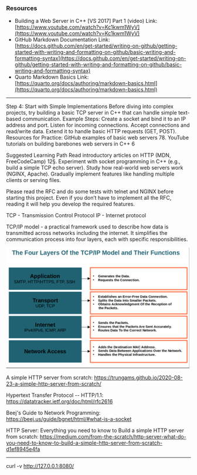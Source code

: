 
### Resources
- Building a Web Server in C++ [VS 2017] Part 1 (video)
  Link: [https://www.youtube.com/watch?v=Kc1kwm1WyV](https://www.youtube.com/watch?v=Kc1kwm1WyV)
- GitHub Markdown Documentation
  Link: [https://docs.github.com/en/get-started/writing-on-github/getting-started-with-writing-and-formatting-on-github/basic-writing-and-formatting-syntax](https://docs.github.com/en/get-started/writing-on-github/getting-started-with-writing-and-formatting-on-github/basic-writing-and-formatting-syntax)
- Quarto Markdown Basics
  Link: [https://quarto.org/docs/authoring/markdown-basics.html](https://quarto.org/docs/authoring/markdown-basics.html)


-----


Step 4: Start with Simple Implementations
Before diving into complex projects, try building a basic TCP server in C++ that can handle simple text-based communication.
Example Steps:
Create a socket and bind it to an IP address and port.
Listen for incoming connections.
Accept connections and read/write data.
Extend it to handle basic HTTP requests (GET, POST).
Resources for Practice:
GitHub examples of basic web servers 78.
YouTube tutorials on building barebones web servers in C++ 6




Suggested Learning Path
Read introductory articles on HTTP (MDN, FreeCodeCamp) 12§.
Experiment with socket programming in C++ (e.g., build a simple TCP echo server).
Study how real-world web servers work (NGINX, Apache).
Gradually implement features like handling multiple clients or serving files.



Please read the RFC and do some tests with telnet and NGINX before
starting this project.
Even if you don’t have to implement all the RFC, reading it will help
you develop the required features.


TCP - Transmission Control Protocol
IP - Internet protocol

TCP/IP model - a practical framework used to describe how data is transmitted across networks including the internet. It simplifies the communication process into four layers, each with specific responsibilities.

<img src="./img/TCP_IP_model.png" width="500px">


A simple HTTP server from scratch:
https://trungams.github.io/2020-08-23-a-simple-http-server-from-scratch/

Hypertext Transfer Protocol -- HTTP/1.1:
https://datatracker.ietf.org/doc/html/rfc2616

Beej's Guide to Network Programming:
https://beej.us/guide/bgnet/html/#what-is-a-socket


HTTP Server: Everything you need to know to Build a simple HTTP server from scratch:
https://medium.com/from-the-scratch/http-server-what-do-you-need-to-know-to-build-a-simple-http-server-from-scratch-d1ef8945e4fa

---------


curl -v http://127.0.0.1:8080/
